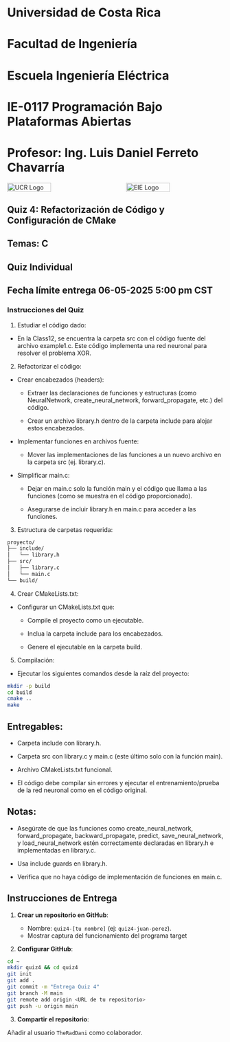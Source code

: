 # Universidad de Costa Rica
# Facultad de Ingeniería
# Escuela Ingeniería Eléctrica
# IE-0117 Programación Bajo Plataformas Abiertas

# Profesor: Ing. Luis Daniel Ferreto Chavarría

<div style="display: flex; justify-content: space-between; align-items: center;">
  <img src="/home/daniel/Curso-Plataformas-Abiertas-UCR-I-2025/images" alt="UCR Logo" style="width: 45%;"/>
  <img src="/home/daniel/Curso-Plataformas-Abiertas-UCR-I-2025/images" alt="EIE Logo" style="width: 45%;"/>
</div>

## Quiz 4: Refactorización de Código y Configuración de CMake

## Temas: C
## Quiz Individual
## Fecha límite entrega 06-05-2025 5:00 pm CST

### Instrucciones del Quiz  

1. Estudiar el código dado:

* En la Class12, se encuentra la carpeta src con el código fuente del archivo example1.c. Este código implementa una red neuronal para resolver el problema XOR.

2. Refactorizar el código:

* Crear encabezados (headers):

    * Extraer las declaraciones de funciones y estructuras (como NeuralNetwork, create_neural_network, forward_propagate, etc.) del código.

    * Crear un archivo library.h dentro de la carpeta include para alojar estos encabezados.

* Implementar funciones en archivos fuente:

    * Mover las implementaciones de las funciones a un nuevo archivo en la carpeta src (ej. library.c).

* Simplificar main.c:

    * Dejar en main.c solo la función main y el código que llama a las funciones (como se muestra en el código proporcionado).

    * Asegurarse de incluir library.h en main.c para acceder a las funciones.

3. Estructura de carpetas requerida:
```bash
proyecto/  
├── include/  
│   └── library.h  
├── src/  
│   ├── library.c  
│   └── main.c  
└── build/  
```

4. Crear CMakeLists.txt:

* Configurar un CMakeLists.txt que:

    * Compile el proyecto como un ejecutable.

    * Inclua la carpeta include para los encabezados.

    * Genere el ejecutable en la carpeta build.

5. Compilación:

* Ejecutar los siguientes comandos desde la raíz del proyecto:

```bash
mkdir -p build  
cd build  
cmake ..  
make  
```


## Entregables:

* Carpeta include con library.h.

* Carpeta src con library.c y main.c (este último solo con la función main).

* Archivo CMakeLists.txt funcional.

* El código debe compilar sin errores y ejecutar el entrenamiento/prueba de la red neuronal como en el código original.

## Notas:

* Asegúrate de que las funciones como create_neural_network, forward_propagate, backward_propagate, predict, save_neural_network, y load_neural_network estén correctamente declaradas en library.h e implementadas en library.c.

* Usa include guards en library.h.

* Verifica que no haya código de implementación de funciones en main.c.

## Instrucciones de Entrega  

1. **Crear un repositorio en GitHub**:  
   - Nombre: `quiz4-[tu nombre]` (ej: `quiz4-juan-perez`).  
   - Mostrar captura del funcionamiento del programa target 

2. **Configurar GitHub**:  
```bash
cd ~
mkdir quiz4 && cd quiz4
git init
git add .
git commit -m "Entrega Quiz 4"
git branch -M main
git remote add origin <URL de tu repositorio>
git push -u origin main
```

3. **Compartir el repositorio**:

Añadir al usuario `TheRadDani` como colaborador.